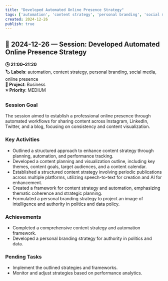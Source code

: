 ```yaml
---
title: "Developed Automated Online Presence Strategy"
tags: ['automation', 'content strategy', 'personal branding', 'social media', 'online presence']
created: 2024-12-26
publish: true
---
```


## 📅 2024-12-26 — Session: Developed Automated Online Presence Strategy

**🕒 21:00–21:20**  
**🏷️ Labels**: automation, content strategy, personal branding, social media, online presence  
**📂 Project**: Business  
**⭐ Priority**: MEDIUM  


### Session Goal
The session aimed to establish a professional online presence through automated workflows for sharing content across Instagram, LinkedIn, Twitter, and a blog, focusing on consistency and content visualization.

### Key Activities
- Outlined a structured approach to enhance content strategy through planning, automation, and performance tracking.
- Developed a content planning and visualization outline, including key themes, content goals, target audiences, and a content calendar.
- Established a structured content strategy involving periodic publications across multiple platforms, utilizing speech-to-text for creation and AI for enhancement.
- Created a framework for content strategy and automation, emphasizing thematic coherence and strategic planning.
- Formulated a personal branding strategy to project an image of intelligence and authority in politics and data policy.

### Achievements
- Completed a comprehensive content strategy and automation framework.
- Developed a personal branding strategy for authority in politics and data.

### Pending Tasks
- Implement the outlined strategies and frameworks.
- Monitor and adjust strategies based on performance analytics.

